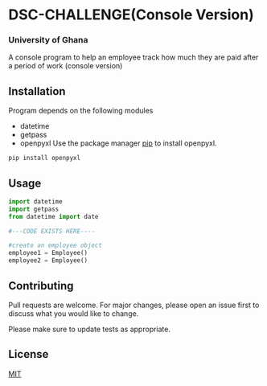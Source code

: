 # DSC-CHALLENGE(Console Version)
### University of Ghana
A console program to help an employee track how much they are paid after a period of work (console version)

## Installation
Program depends on the following modules
- datetime
- getpass
- openpyxl
Use the package manager [pip](https://pip.pypa.io/en/stable/) to install openpyxl.

```bash
pip install openpyxl
```

## Usage

```python
import datetime
import getpass
from datetime import date

#---CODE EXISTS HERE----

#create an employee object
employee1 = Employee()
employee2 = Employee()
```

## Contributing
Pull requests are welcome. For major changes, please open an issue first to discuss what you would like to change.

Please make sure to update tests as appropriate.

## License
[MIT](https://choosealicense.com/licenses/mit/)
